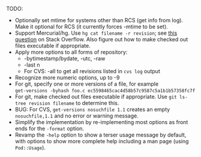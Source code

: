 TODO:

* Optionally set mtime for systems other than RCS (get info from log).
  Make it optional for RCS (it currently forces -mtime to be set).
* Support Mercurial/hg.  Use `hg cat filename -r revision`; see
  [this question](http://stackoverflow.com/q/4523918/827263) on Stack Overflow.
  Also figure out how to make checked out files executable if appropriate.
* Apply more options to all forms of repository:
  * -bytimestamp/bydate, -utc, -raw
  * -last n
  * For CVS: -all to get all revisions listed in `cvs log` output
* Recognize more numeric options, up to -9
* For git, specify one or more versions of a file, for example  
  `get-versions -byhash foo.c ec5598465cac4d58b57c9587c5a1b1b57358fc7f`
* For git, make checked out files executable if appropriate.
  Use `git ls-tree revision filename` to determine this.
* BUG: For CVS, `get-versions nosuchfile 1.1` creates an empty
  `nosuchfile,1.1` and no error or warning message.
* Simplify the implementation by re-implementing most options
  as front ends for the `-format` option.
* Revamp the `-help` option to show a terser usage message by
  default, with options to show more complete help including
  a man page (using `Pod::Usage`).
